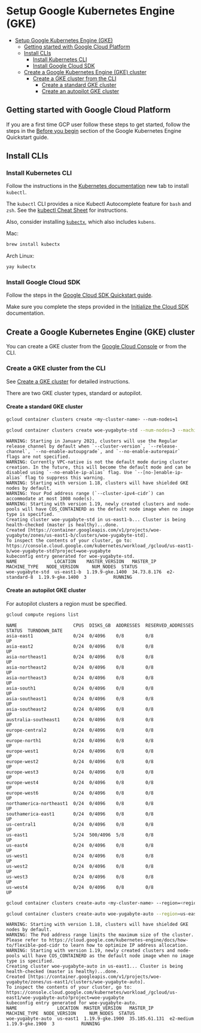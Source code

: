 
# Setup Google Kubernetes Engine (GKE)

- [Setup Google Kubernetes Engine (GKE)](#setup-google-kubernetes-engine-gke)
  - [Getting started with Google Cloud Platform](#getting-started-with-google-cloud-platform)
  - [Install CLIs](#install-clis)
    - [Install Kubernetes CLI](#install-kubernetes-cli)
    - [Install Google Cloud SDK](#install-google-cloud-sdk)
  - [Create a Google Kubernetes Engine (GKE) cluster](#create-a-google-kubernetes-engine-gke-cluster)
    - [Create a GKE cluster from the CLI](#create-a-gke-cluster-from-the-cli)
      - [Create a standard GKE cluster](#create-a-standard-gke-cluster)
      - [Create an autopilot GKE cluster](#create-an-autopilot-gke-cluster)

## Getting started with Google Cloud Platform

If you are a first time GCP user follow these steps to get started,
follow the steps in the [Before you begin](https://cloud.google.com/kubernetes-engine/docs/quickstart#before-you-begin)
section of the Google Kubernetes Engine Quickstart guide.

## Install CLIs

### Install Kubernetes CLI

Follow the instructions in the [Kubernetes documentation](https://kubernetes.io/docs/tasks/tools/#kubectl) new tab to install `kubectl`.

The `kubectl` CLI provides a nice Kubectl Autocomplete feature for `bash` and `zsh`.
See the [kubectl Cheat Sheet](https://kubernetes.io/docs/reference/kubectl/cheatsheet/#kubectl-autocomplete) for instructions.

Also, consider installing [`kubectx`](https://github.com/ahmetb/kubectx), which also includes `kubens`.

Mac:

~~~bash
brew install kubectx
~~~

Arch Linux:

~~~bash
yay kubectx
~~~

### Install Google Cloud SDK

Follow the steps in the [Google Cloud SDK Quickstart guide](https://cloud.google.com/sdk/docs/quickstart).

Make sure you complete the steps provided in the [Initialize the Cloud SDK](https://cloud.google.com/sdk/docs/quickstart#initializing_the) documentation.

## Create a Google Kubernetes Engine (GKE) cluster

You can create a GKE cluster from the [Google Cloud Console](https://console.cloud.google.com/?_ga=2.42693094.2131316053.1622567360-838226544.1591877114)
or from the CLI.

### Create a GKE cluster from the CLI

See [Create a GKE cluster](https://cloud.google.com/kubernetes-engine/docs/quickstart#create_cluster)
for detailed instructions.

There are two GKE cluster types, standard or autopilot.

#### Create a standard GKE cluster

~~~bash
gcloud container clusters create <my-cluster-name> --num-nodes=1
~~~

~~~bash
gcloud container clusters create woe-yugabyte-std --num-nodes=3 --machine-type=e2-standard-8
~~~

~~~text
WARNING: Starting in January 2021, clusters will use the Regular release channel by default when `--cluster-version`, `--release-channel`, `--no-enable-autoupgrade`, and `--no-enable-autorepair` flags are not specified.
WARNING: Currently VPC-native is not the default mode during cluster creation. In the future, this will become the default mode and can be disabled using `--no-enable-ip-alias` flag. Use `--[no-]enable-ip-alias` flag to suppress this warning.
WARNING: Starting with version 1.18, clusters will have shielded GKE nodes by default.
WARNING: Your Pod address range (`--cluster-ipv4-cidr`) can accommodate at most 1008 node(s).
WARNING: Starting with version 1.19, newly created clusters and node-pools will have COS_CONTAINERD as the default node image when no image type is specified.
Creating cluster woe-yugabyte-std in us-east1-b... Cluster is being health-checked (master is healthy)...done.
Created [https://container.googleapis.com/v1/projects/woe-yugabyte/zones/us-east1-b/clusters/woe-yugabyte-std].
To inspect the contents of your cluster, go to: https://console.cloud.google.com/kubernetes/workload_/gcloud/us-east1-b/woe-yugabyte-std?project=woe-yugabyte
kubeconfig entry generated for woe-yugabyte-std.
NAME              LOCATION    MASTER_VERSION   MASTER_IP    MACHINE_TYPE   NODE_VERSION     NUM_NODES  STATUS
woe-yugabyte-std  us-east1-b  1.19.9-gke.1400  34.73.8.176  e2-standard-8  1.19.9-gke.1400  3          RUNNING
~~~

#### Create an autopilot GKE cluster

For autopilot clusters a region must be specified.

~~~bash
gcloud compute regions list
~~~

~~~text
NAME                     CPUS  DISKS_GB  ADDRESSES  RESERVED_ADDRESSES  STATUS  TURNDOWN_DATE
asia-east1               0/24  0/4096    0/8        0/8                 UP
asia-east2               0/24  0/4096    0/8        0/8                 UP
asia-northeast1          0/24  0/4096    0/8        0/8                 UP
asia-northeast2          0/24  0/4096    0/8        0/8                 UP
asia-northeast3          0/24  0/4096    0/8        0/8                 UP
asia-south1              0/24  0/4096    0/8        0/8                 UP
asia-southeast1          0/24  0/4096    0/8        0/8                 UP
asia-southeast2          0/24  0/4096    0/8        0/8                 UP
australia-southeast1     0/24  0/4096    0/8        0/8                 UP
europe-central2          0/24  0/4096    0/8        0/8                 UP
europe-north1            0/24  0/4096    0/8        0/8                 UP
europe-west1             0/24  0/4096    0/8        0/8                 UP
europe-west2             0/24  0/4096    0/8        0/8                 UP
europe-west3             0/24  0/4096    0/8        0/8                 UP
europe-west4             0/24  0/4096    0/8        0/8                 UP
europe-west6             0/24  0/4096    0/8        0/8                 UP
northamerica-northeast1  0/24  0/4096    0/8        0/8                 UP
southamerica-east1       0/24  0/4096    0/8        0/8                 UP
us-central1              0/24  0/4096    0/8        0/8                 UP
us-east1                 5/24  500/4096  5/8        0/8                 UP
us-east4                 0/24  0/4096    0/8        0/8                 UP
us-west1                 0/24  0/4096    0/8        0/8                 UP
us-west2                 0/24  0/4096    0/8        0/8                 UP
us-west3                 0/24  0/4096    0/8        0/8                 UP
us-west4                 0/24  0/4096    0/8        0/8                 UP
~~~

~~~bash
gcloud container clusters create-auto <my-cluster-name> --region=<region>
~~~

~~~bash
gcloud container clusters create-auto woe-yugabyte-auto --region=us-east1
~~~

~~~text
WARNING: Starting with version 1.18, clusters will have shielded GKE nodes by default.
WARNING: The Pod address range limits the maximum size of the cluster. Please refer to https://cloud.google.com/kubernetes-engine/docs/how-to/flexible-pod-cidr to learn how to optimize IP address allocation.
WARNING: Starting with version 1.19, newly created clusters and node-pools will have COS_CONTAINERD as the default node image when no image type is specified.
Creating cluster woe-yugabyte-auto in us-east1... Cluster is being health-checked (master is healthy)...done.
Created [https://container.googleapis.com/v1/projects/woe-yugabyte/zones/us-east1/clusters/woe-yugabyte-auto].
To inspect the contents of your cluster, go to: https://console.cloud.google.com/kubernetes/workload_/gcloud/us-east1/woe-yugabyte-auto?project=woe-yugabyte
kubeconfig entry generated for woe-yugabyte-auto.
NAME               LOCATION  MASTER_VERSION   MASTER_IP      MACHINE_TYPE  NODE_VERSION     NUM_NODES  STATUS
woe-yugabyte-auto  us-east1  1.19.9-gke.1900  35.185.61.131  e2-medium     1.19.9-gke.1900  3          RUNNING
~~~

